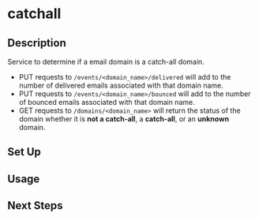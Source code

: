 # catchall

## Description

Service to determine if a email domain is a catch-all domain.

* PUT requests to `/events/<domain_name>/delivered` will add to the number of delivered emails associated with that domain name.
* PUT requests to `/events/<domain_name>/bounced` will add to the number of bounced emails associated with that domain name.
* GET requests to `/domains/<domain_name>` will return the status of the domain whether it is **not a catch-all**, a **catch-all**, or an **unknown** domain.

## Set Up

## Usage

## Next Steps